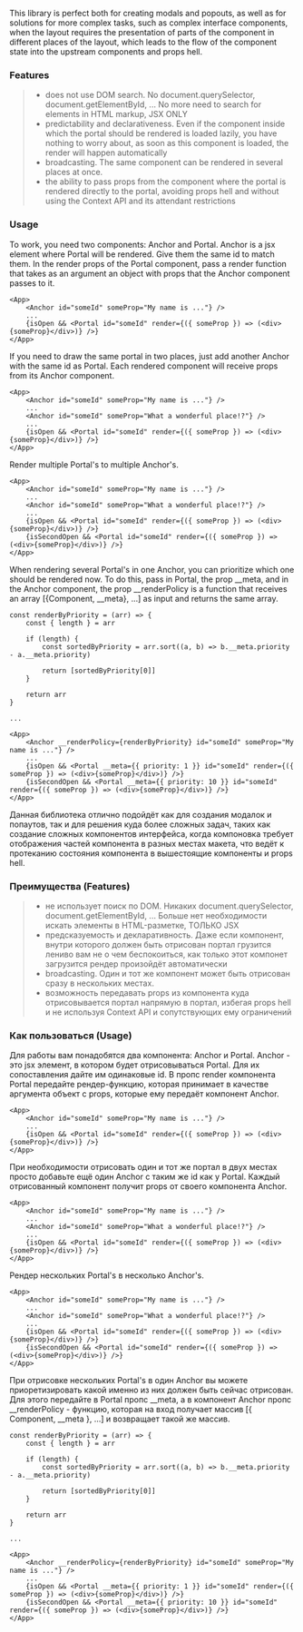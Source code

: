 This library is perfect both for creating modals and popouts, as well as for solutions for more complex tasks, such as complex interface components, when the layout requires the presentation of parts of the component in different
places of the layout, which leads to the flow of the component state into the upstream components and props hell.

### Features


> - does not use DOM search. No document.querySelector, document.getElementById, ... No more need to search for elements in HTML markup, JSX ONLY
> - predictability and declarativeness. Even if the component inside which the portal should be rendered is loaded lazily, you have nothing to worry about, as soon as this component is loaded, the render will happen automatically
> - broadcasting. The same component can be rendered in several places at once.
> - the ability to pass props from the component where the portal is rendered directly to the portal, avoiding props hell and without using the Context API and its attendant restrictions

### Usage

To work, you need two components: Anchor and Portal. Anchor is a jsx element where Portal will be rendered. Give them the same id to match them.
In the render props of the Portal component, pass a render function that takes as an argument an object with props that the Anchor component passes to it.

    <App>
        <Anchor id="someId" someProp="My name is ..."} />
        ...
        {isOpen && <Portal id="someId" render={({ someProp }) => (<div>{someProp}</div>)} />}
    </App>


If you need to draw the same portal in two places, just add another Anchor with the same id as Portal. Each rendered component will receive props from its Anchor component.

    <App>
        <Anchor id="someId" someProp="My name is ..."} />
        ...
        <Anchor id="someId" someProp="What a wonderful place!?"} />
        ...
        {isOpen && <Portal id="someId" render={({ someProp }) => (<div>{someProp}</div>)} />}
    </App>

Render multiple Portal's to multiple Anchor's.

    <App>
        <Anchor id="someId" someProp="My name is ..."} />
        ...
        <Anchor id="someId" someProp="What a wonderful place!?"} />
        ...
        {isOpen && <Portal id="someId" render={({ someProp }) => (<div>{someProp}</div>)} />}
        {isSecondOpen && <Portal id="someId" render={({ someProp }) => (<div>{someProp}</div>)} />}
    </App>

When rendering several Portal's in one Anchor, you can prioritize which one should be rendered now. To do this, pass
in Portal, the prop __meta, and in the Anchor component, the prop __renderPolicy is a function that receives an array [{Component, __meta}, ...] as input and returns the same array.

    const renderByPriority = (arr) => {
        const { length } = arr
        
        if (length) {
            const sortedByPriority = arr.sort((a, b) => b.__meta.priority - a.__meta.priority)

            return [sortedByPriority[0]]
        }
    
        return arr
    }

    ...

    <App>
        <Anchor __renderPolicy={renderByPriority} id="someId" someProp="My name is ..."} />
        ...
        {isOpen && <Portal __meta={{ priority: 1 }} id="someId" render={({ someProp }) => (<div>{someProp}</div>)} />}
        {isSecondOpen && <Portal __meta={{ priority: 10 }} id="someId" render={({ someProp }) => (<div>{someProp}</div>)} />}
    </App>

Данная библиотека отлично подойдёт как для создания модалок и попаутов, так и для решения куда более 
сложных задач, таких как создание сложных компонентов интерфейса, когда компоновка требует отображения частей
компонента в разных местах макета, что ведёт к протеканию состояния компонента в вышестоящие компоненты и props hell.

### Преимущества (Features)

> - не использует поиск по DOM. Никаких document.querySelector, document.getElementById, ... Больше нет необходимости искать элементы в HTML-разметке, ТОЛЬКО JSX
> - предсказуемость и декларативность. Даже если компонент, внутри которого должен быть отрисован портал грузится лениво вам не о чем беспокоиться, как только этот компонет загрузится рендер произойдёт автоматически
> - broadcasting. Один и тот же компонент может быть отрисован сразу в нескольких местах.
> - возможность передавать props из компонента куда отрисовывается портал напрямую в портал, избегая props hell и не используя Context API и сопутствующих ему ограничений

### Как пользоваться (Usage)

Для работы вам понадобятся два компонента: Anchor и Portal. Anchor - это jsx элемент, в котором будет отрисовываться Portal. Для их сопоставления дайте им одинаковые id.
В пропс render компонента Portal передайте рендер-функцию, которая принимает в качестве аргумента объект с props, которые ему передаёт компонент Anchor.

    <App>
        <Anchor id="someId" someProp="My name is ..."} />
        ...
        {isOpen && <Portal id="someId" render={({ someProp }) => (<div>{someProp}</div>)} />}
    </App>

При необходимости отрисовать один и тот же портал в двух местах просто добавьте ещё один Anchor с таким же id как у Portal. Каждый отрисованный компонент получит props от своего компонента Anchor.

    <App>
        <Anchor id="someId" someProp="My name is ..."} />
        ...
        <Anchor id="someId" someProp="What a wonderful place!?"} />
        ...
        {isOpen && <Portal id="someId" render={({ someProp }) => (<div>{someProp}</div>)} />}
    </App>

Рендер нескольких Portal's в несколько Anchor's.

    <App>
        <Anchor id="someId" someProp="My name is ..."} />
        ...
        <Anchor id="someId" someProp="What a wonderful place!?"} />
        ...
        {isOpen && <Portal id="someId" render={({ someProp }) => (<div>{someProp}</div>)} />}
        {isSecondOpen && <Portal id="someId" render={({ someProp }) => (<div>{someProp}</div>)} />}
    </App>

При отрисовке нескольких Portal's в один Anchor вы можете приоретизировать какой именно из них должен быть сейчас отрисован. Для этого передайте
в Portal пропс __meta, а в компонент Anchor пропс __renderPolicy - функцию, которая на вход получает массив [{ Component, __meta }, ...] и возвращает такой же массив.

    const renderByPriority = (arr) => {
        const { length } = arr
        
        if (length) {
            const sortedByPriority = arr.sort((a, b) => b.__meta.priority - a.__meta.priority)

            return [sortedByPriority[0]]
        }
    
        return arr
    }

    ...

    <App>
        <Anchor __renderPolicy={renderByPriority} id="someId" someProp="My name is ..."} />
        ...
        {isOpen && <Portal __meta={{ priority: 1 }} id="someId" render={({ someProp }) => (<div>{someProp}</div>)} />}
        {isSecondOpen && <Portal __meta={{ priority: 10 }} id="someId" render={({ someProp }) => (<div>{someProp}</div>)} />}
    </App>